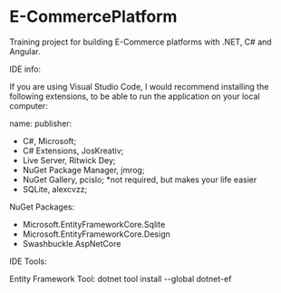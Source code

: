 # E-CommercePlatform

Training project for building E-Commerce platforms with .NET, C# and Angular.

IDE info:

If you are using Visual Studio Code, I would recommend installing the following extensions,
to be able to run the application on your local computer:

name: publisher:

- C#, Microsoft;
- C# Extensions, JosKreativ;
- Live Server, Ritwick Dey;
- NuGet Package Manager, jmrog;
- NuGet Gallery, pcislo; \*not required, but makes your life easier
- SQLite, alexcvzz;

NuGet Packages:

- Microsoft.EntityFrameworkCore.Sqlite
- Microsoft.EntityFrameworkCore.Design
- Swashbuckle.AspNetCore

IDE Tools:

Entity Framework Tool: dotnet tool install --global dotnet-ef
